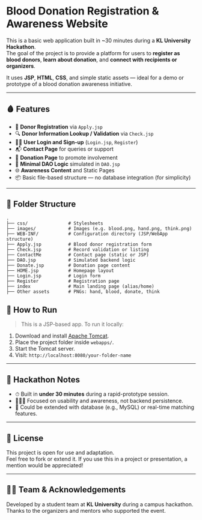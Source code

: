 # Blood Donation Registration & Awareness Website

This is a basic web application built in ~30 minutes during a **KL University Hackathon**.  
The goal of the project is to provide a platform for users to **register as blood donors**, **learn about donation**, and **connect with recipients or organizers**.

It uses **JSP**, **HTML**, **CSS**, and simple static assets — ideal for a demo or prototype of a blood donation awareness initiative.

---

## 🩸 Features

- 🧾 **Donor Registration** via `Apply.jsp`
- 🔍 **Donor Information Lookup / Validation** via `Check.jsp`
- 🙋‍♂️ **User Login and Sign-up** (`Login.jsp`, `Register`)
- 📬 **Contact Page** for queries or support
- 💝 **Donation Page** to promote involvement
- 📄 **Minimal DAO Logic** simulated in `DAO.jsp`
- 🌐 **Awareness Content** and Static Pages
- 📦 Basic file-based structure — no database integration (for simplicity)

---

## 📁 Folder Structure
```
.
├── css/               # Stylesheets
├── images/            # Images (e.g. blood.png, hand.png, think.png)
├── WEB-INF/           # Configuration directory (JSP/WebApp structure)
├── Apply.jsp          # Blood donor registration form
├── Check.jsp          # Record validation or listing
├── ContactMe          # Contact page (static or JSP)
├── DAO.jsp            # Simulated backend logic
├── Donate.jsp         # Donation page content
├── HOME.jsp           # Homepage layout
├── Login.jsp          # Login form
├── Register           # Registration page
├── index              # Main landing page (alias/home)
├── Other assets       # PNGs: hand, blood, donate, think

```
## 🚀 How to Run

> This is a JSP-based app. To run it locally:

1. Download and install [Apache Tomcat](https://tomcat.apache.org/).
2. Place the project folder inside `webapps/`.
3. Start the Tomcat server.
4. Visit: `http://localhost:8080/your-folder-name`

---

## 📌 Hackathon Notes

- ⏱ Built in **under 30 minutes** during a rapid-prototype session.
- 🧑‍🤝‍🧑 Focused on usability and awareness, not backend persistence.
- 🔧 Could be extended with database (e.g., MySQL) or real-time matching features.

---

## 📄 License

This project is open for use and adaptation.  
Feel free to fork or extend it. If you use this in a project or presentation, a mention would be appreciated!

---

## 🙋‍♀️ Team & Acknowledgements

Developed by a student team at **KL University** during a campus hackathon.  
Thanks to the organizers and mentors who supported the event.
